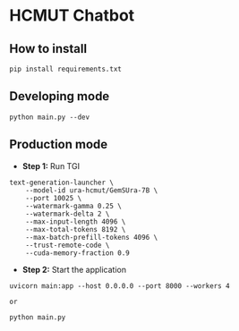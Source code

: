 # HCMUT Chatbot

## How to install
```
pip install requirements.txt
```

## Developing mode
```
python main.py --dev
```

## Production mode
- **Step 1:** Run TGI
```
text-generation-launcher \
    --model-id ura-hcmut/GemSUra-7B \
    --port 10025 \
    --watermark-gamma 0.25 \
    --watermark-delta 2 \
    --max-input-length 4096 \
    --max-total-tokens 8192 \
    --max-batch-prefill-tokens 4096 \
    --trust-remote-code \
    --cuda-memory-fraction 0.9
```
- **Step 2:** Start the application
```
uvicorn main:app --host 0.0.0.0 --port 8000 --workers 4

or

python main.py
```
